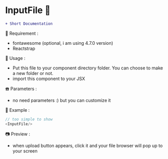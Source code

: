 # InputFile &#x1F34E;

```diff
+ Short Documentation
```

:rice: Requirement :
- fontawesome (optional, i am using 4.7.0 version)
- Reactstrap


:eyes: Usage :
- Put this file to your component directory folder. You can choose to make a new folder or not.
- import this component to your JSX


:phone: Parameters :
- no need parameters :) but you can customize it

:paperclip: Example :
```js
// too simple to show
<InputFile/>
```

:camera: Preview :
- when upload button appears, click it and your file browser will pop up to your screen
